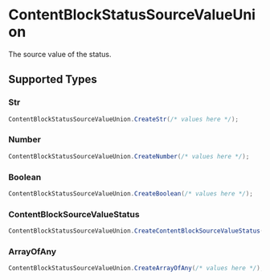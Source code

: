 # ContentBlockStatusSourceValueUnion

The source value of the status.


## Supported Types

### Str

```csharp
ContentBlockStatusSourceValueUnion.CreateStr(/* values here */);
```

### Number

```csharp
ContentBlockStatusSourceValueUnion.CreateNumber(/* values here */);
```

### Boolean

```csharp
ContentBlockStatusSourceValueUnion.CreateBoolean(/* values here */);
```

### ContentBlockSourceValueStatus

```csharp
ContentBlockStatusSourceValueUnion.CreateContentBlockSourceValueStatus(/* values here */);
```

### ArrayOfAny

```csharp
ContentBlockStatusSourceValueUnion.CreateArrayOfAny(/* values here */);
```
